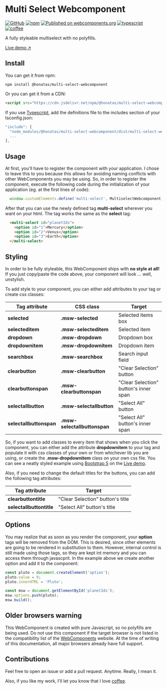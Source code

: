 # Multi Select Webcomponent

[![GitHub](https://img.shields.io/github/license/honatas/multi-select-webcomponent?style=plastic)](https://github.com/Honatas/multi-select-webcomponent "View this project on GitHub")
[![npm](https://img.shields.io/npm/v/@honatas/multi-select-webcomponent?style=plastic)](https://npmjs.org/package/@honatas/multi-select-webcomponent "View this project on npm")
[![Published on webcomponents.org](https://img.shields.io/badge/webcomponents.org-published-blue.svg?style=plastic)](https://www.webcomponents.org/element/@honatas/multi-select-webcomponent)
[![typescript](https://img.shields.io/badge/coded%20in-Typescript-blue?style=plastic)](https://www.typescriptlang.org/ "Try Typescript")
[![coffee](https://img.shields.io/badge/buy%20me%20a-coffee-brown?style=plastic)](https://ko-fi.com/honatas "Buy me a coffee")

A fully styleable multiselect with no polyfills.

[Live demo ↗](https://jsfiddle.net/Honatas/k2fsy4Lc/29)

## Install

You can get it from npm:

    npm install @honatas/multi-select-webcomponent

Or you can get it from a CDN:

```html
<script src="https://cdn.jsdelivr.net/npm/@honatas/multi-select-webcomponent/dist/multi-select-webcomponent.min.js" crossorigin="anonymous"></script>
```

If you use [Typescript](https://www.typescriptlang.org), add the definitions file to the includes section of your tsconfig.json:
```javascript
"include": [
  "node_modules/@honatas/multi-select-webcomponent/dist/multi-select-webcomponent.d.ts",
  ...
],
```

## Usage

At first, you'll have to register the component with your application. I chose to leave this to you because this allows for avoiding naming conflicts with other WebComponents you may be using. So, in order to register the component, execute the following code during the initialization of your application (eg. at the first lines of code):

```javascript
  window.customElements.define('multi-select', MultiselectWebcomponent);
```

After that you can use the newly defined tag **multi-select** wherever you want on your html. The tag works the same as the **select** tag:

```html
  <multi-select id="planetIds">
    <option id="1">Mercury</option>
    <option id="2">Venus</option>
    <option id="3">Earth</option>
  </multi-select>
```

## Styling

In order to be fully styleable, this WebComponent ships with **no style at all!** If you just copy/paste the code above, your component will look ... well, unstylish.  

To add style to your component, you can either add attributes to your tag or create css classes:

Tag attribute             |CSS class                     | Target                                 |
--------------------------|------------------------------|----------------------------------------|
**selected**              |**.msw-selected**             | Selected items box                     |
**selecteditem**          |**.msw-selecteditem**         | Selected item                          |
**dropdown**              |**.msw-dropdown**             | Dropdown box                           |
**dropdownitem**          |**.msw-dropdownitem**         | Dropdown item                          |
**searchbox**             |**.msw-searchbox**            | Search input field                     |
**clearbutton**           |**.msw-clearbutton**          | "Clear Selection" button               |
**clearbuttonspan**       |**.msw-clearbuttonspan**      | "Clear Selection" button's inner span  |
**selectallbutton**       |**.msw-selectallbutton**      | "Select All" button                    |
**selectallbuttonspan**   |**.msw-selectallbuttonspan**  | "Select All" button's inner span       |
  
So, if you want to add classes to every item that shows when you click the component, you can either add the attribute **dropdownitem** to your tag and populate it with css classes of your own or from whichever lib you are using, or create the **.msw-dropdownitem** class on your own css file. You can see a neatly styled example using [Bootstrap 5](https://getbootstrap.com) on the [Live demo](https://jsfiddle.net/Honatas/k2fsy4Lc/29).

Also, if you need to change the default titles for the buttons, you can add the following tag attributes:

Tag attribute             | Target                            |
--------------------------|-----------------------------------|
**clearbuttontitle**      | "Clear Selection" button's title  |
**selectallbuttontitle**  | "Select All" button's title       |


## Options

You may realize that as soon as you render the component, your **option** tags will be removed from the DOM. This is desired, since other elements are going to be rendered in substitution to them. However, internal control is still made using those tags, so they are kept int memory and you can access them through javascprit. In the example above we create another option and add it to the component:

```javascript
const pluto = document.createElement('option');
pluto.value = 9;
pluto.innerHTML = 'Pluto';

const msw = document.getElementById('planetIds');
msw.options.push(pluto);
msw.build();
```


## Older browsers warning

This WebComponent is created with pure Javascript, so no polyfills are being used. Do not use this component if the target browser is not listed in the compatibility list of the [WebComponents](https://www.webcomponents.org) website. At the time of writing of this documentation, all major browsers already have full support.

## Contributions

Feel free to open an issue or add a pull request. Anytime. Really, I mean it.  

Also, if you like my work, I'll let you know that I love [coffee](https://ko-fi.com/honatas).
